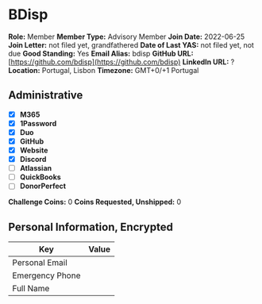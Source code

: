 # BDisp

**Role:** Member
**Member Type:** Advisory Member
**Join Date:** 2022-06-25
**Join Letter:** not filed yet, grandfathered
**Date of Last YAS:** not filed yet, not due
**Good Standing:** Yes
**Email Alias:** bdisp
**GitHub URL:** [https://github.com/bdisp](https://github.com/bdisp)
**LinkedIn URL:** ?
**Location:** Portugal, Lisbon
**Timezone:** GMT+0/+1 Portugal

## Administrative

- [x] **M365**
- [x] **1Password**
- [x] **Duo**
- [x] **GitHub**
- [x] **Website**
- [x] **Discord**
- [ ] **Atlassian**
- [ ] **QuickBooks**
- [ ] **DonorPerfect**

**Challenge Coins:** 0
**Coins Requested, Unshipped:** 0

## Personal Information, Encrypted

| Key             | Value |
| --------------- | ----- |
| Personal Email  |       |
| Emergency Phone |       |
| Full Name       |       |
